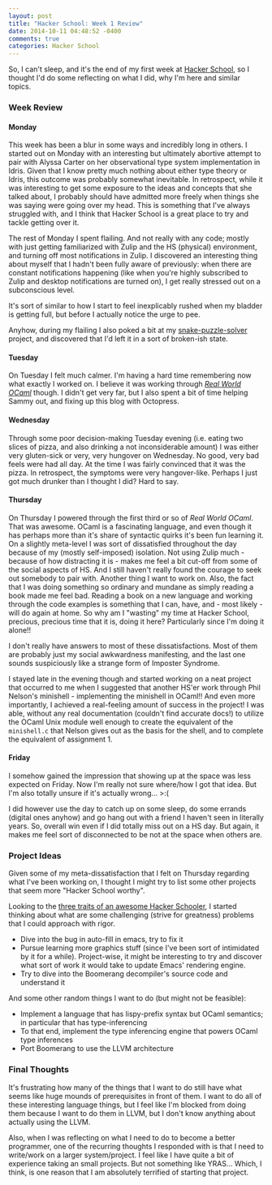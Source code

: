 ```yaml
---
layout: post
title: "Hacker School: Week 1 Review"
date: 2014-10-11 04:48:52 -0400
comments: true
categories: Hacker School
---
```


So, I can't sleep, and it's the end of my first week at
[Hacker School], so I thought I'd do some reflecting on what I did,
why I'm here and similar topics.

[Hacker School]: https://www.hackerschool.com/

<!--more-->

### Week Review

#### Monday

This week has been a blur in some ways and incredibly long in others.
I started out on Monday with an interesting but ultimately abortive
attempt to pair with Alyssa Carter on her observational type system
implementation in Idris. Given that I know pretty much nothing about
either type theory or Idris, this outcome was probably somewhat
inevitable.  In retrospect, while it was interesting to get some
exposure to the ideas and concepts that she talked about, I probably
should have admitted more freely when things she was saying were going
over my head. This is something that I've always struggled with, and I
think that Hacker School is a great place to try and tackle getting
over it.

The rest of Monday I spent flailing. And not really with any code;
mostly with just getting familiarized with Zulip and the HS (physical)
environment, and turning off most notifications in Zulip.  I
discovered an interesting thing about myself that I hadn't been fully
aware of previously: when there are constant notifications happening
(like when you're highly subscribed to Zulip and desktop notifications
are turned on), I get really stressed out on a subconscious level.

It's sort of similar to how I start to feel inexplicably rushed when
my bladder is getting full, but before I actually notice the urge to
pee.

Anyhow, during my flailing I also poked a bit at my
[snake-puzzle-solver] project, and discovered that I'd left it in a
sort of broken-ish state.

[snake-puzzle-solver]: https://github.com/RadicalZephyr/snake-puzzle-solver

#### Tuesday

On Tuesday I felt much calmer. I'm having a hard time remembering now
what exactly I worked on. I believe it was working through
_[Real World OCaml]_ though.  I didn't get very far, but I also spent a
bit of time helping Sammy out, and fixing up this blog with Octopress.

[Real World OCaml]: https://realworldocaml.org/

#### Wednesday

Through some poor decision-making Tuesday evening (i.e. eating two
slices of pizza, and also drinking a not inconsiderable amount) I was
either very gluten-sick or very, very hungover on Wednesday. No good,
very bad feels were had all day. At the time I was fairly convinced
that it was the pizza. In retrospect, the symptoms were very
hangover-like. Perhaps I just got much drunker than I thought I did?
Hard to say.

#### Thursday

On Thursday I powered through the first third or so of _Real World
OCaml_. That was awesome. OCaml is a fascinating language, and even
though it has perhaps more than it's share of syntactic quirks it's
been fun learning it. On a slightly meta-level I was sort of
dissatisfied throughout the day because of my (mostly self-imposed)
isolation. Not using Zulip much - because of how distracting it is -
makes me feel a bit cut-off from some of the social aspects of HS. And
I still haven't really found the courage to seek out somebody to pair
with. Another thing I want to work on. Also, the fact that I was doing
something so ordinary and mundane as simply reading a book made me
feel bad. Reading a book on a new language and working through the
code examples is something that I can, have, and - most likely - will
do again at home. So why am I "wasting" my time at Hacker School,
precious, precious time that it is, doing it here? Particularly since
I'm doing it alone!!

I don't really have answers to most of these dissatisfactions. Most of
them are probably just my social awkwardness manifesting, and the last
one sounds suspiciously like a strange form of Imposter Syndrome.

I stayed late in the evening though and started working on a neat
project that occurred to me when I suggested that another HS'er work
through Phil Nelson's minishell - implementing the minishell in
OCaml!! And even more importantly, I achieved a real-feeling amount of
success in the project! I was able, without any real documentation
(couldn't find accurate docs!) to utilize the OCaml Unix module well
enough to create the equivalent of the `minishell.c` that Nelson gives
out as the basis for the shell, and to complete the equivalent of
assignment 1.

#### Friday

I somehow gained the impression that showing up at the space was less
expected on Friday. Now I'm really not sure where/how I got that
idea.  But I'm also totally unsure if it's actually wrong... >:(

I did however use the day to catch up on some sleep, do some errands
(digital ones anyhow) and go hang out with a friend I haven't seen in
literally years. So, overall win even if I did totally miss out on a
HS day.  But again, it makes me feel sort of disconnected to be not at
the space when others are.

### Project Ideas

Given some of my meta-dissatisfaction that I felt on Thursday
regarding what I've been working on, I thought I might try to list
some other projects that seem more "Hacker School worthy".

Looking to the [three traits of an awesome Hacker Schooler][3traits],
I started thinking about what are some challenging (strive for
greatness) problems that I could approach with rigor.

[3traits]: https://www.hackerschool.com/manual#sec-principles


- Dive into the bug in auto-fill in emacs, try to fix it
- Pursue learning more graphics stuff (since I've been sort of
  intimidated by it for a while). Project-wise, it might be
  interesting to try and discover what sort of work it would take to
  update Emacs' rendering engine.
- Try to dive into the Boomerang decompiler's source code and
  understand it


And some other random things I want to do (but might not be feasible):

- Implement a language that has lispy-prefix syntax but OCaml
  semantics; in particular that has type-inferencing
- To that end, implement the type inferencing engine that powers OCaml
  type inferences
- Port Boomerang to use the LLVM architecture

### Final Thoughts

It's frustrating how many of the things that I want to do still have
what seems like huge mounds of prerequisites in front of them. I want
to do all of these interesting language things, but I feel like I'm
blocked from doing them because I want to do them in LLVM, but I don't
know anything about actually using the LLVM.

Also, when I was reflecting on what I need to do to become a better
programmer, one of the recurring thoughts I responded with is that I
need to write/work on a larger system/project. I feel like I have
quite a bit of experience taking an small projects. But not something
like YRAS... Which, I think, is one reason that I am absolutely
terrified of starting that project.
